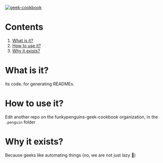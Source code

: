 
[cookbookurl]: https://geek-cookbook.funkypenguin.co.nz
[kitchenurl]: https://discourse.kitchen.funkypenguin.co.nz
[discordurl]: http://chat.funkypenguin.co.nz
[patreonurl]: https://patreon.com/funkypenguin
[blogurl]: https://www.funkypenguin.co.nz
[hub]: https://hub.docker.com/r/funkypenguin/munin-node/

[![geek-cookbook](https://raw.githubusercontent.com/funkypenguin/www.funkypenguin.co.nz/master/images/geek-kitchen-banner.png)][cookbookurl]

 
# Contents

1. [What is it?](#what-is-it)
2. [How to use it?](#how-to-use-it)
3. [Why it exists?](#why-it-exists)



# What is it?

its code. for generating READMEs.

# How to use it?

Edit another repo on the funkypenguins-geek-cookbook organization, in the `.penguin` folder

# Why it exists?

Because geeks like automating things (no, we are not just lazy :slightly_smiling_face:)


